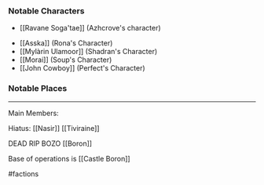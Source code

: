 ### Notable Characters
* [[Ravane Soga'tae]] (Azhcrove's character)
- [[Asska]] (Rona's Character)
- [[Mylàrin Ulamoor]] (Shadran's Character)
- [[Morai]] (Soup's Character)
- [[John Cowboy]] (Perfect's Character)

### Notable Places


___
Main Members:



Hiatus: 
[[Nasir]]
[[Tiviraine]]

DEAD RIP BOZO
[[Boron]]




Base of operations is [[Castle Boron]]



#factions 